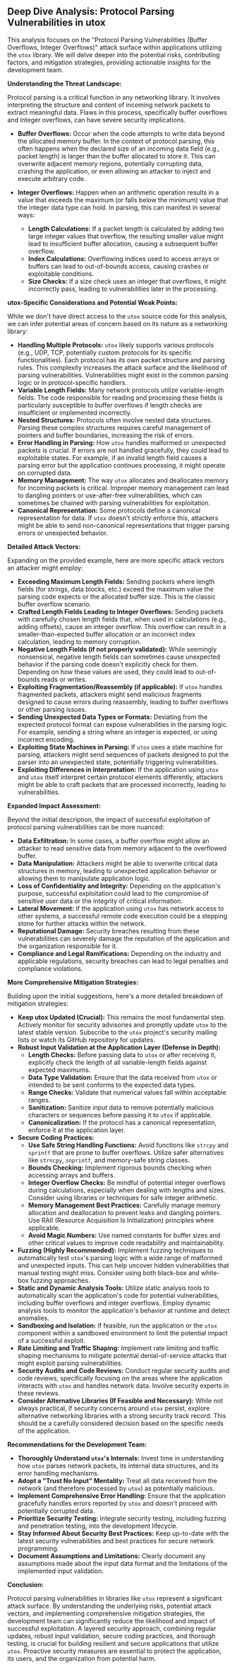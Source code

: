 ## Deep Dive Analysis: Protocol Parsing Vulnerabilities in utox

This analysis focuses on the "Protocol Parsing Vulnerabilities (Buffer Overflows, Integer Overflows)" attack surface within applications utilizing the `utox` library. We will delve deeper into the potential risks, contributing factors, and mitigation strategies, providing actionable insights for the development team.

**Understanding the Threat Landscape:**

Protocol parsing is a critical function in any networking library. It involves interpreting the structure and content of incoming network packets to extract meaningful data. Flaws in this process, specifically buffer overflows and integer overflows, can have severe security implications.

* **Buffer Overflows:** Occur when the code attempts to write data beyond the allocated memory buffer. In the context of protocol parsing, this often happens when the declared size of an incoming data field (e.g., packet length) is larger than the buffer allocated to store it. This can overwrite adjacent memory regions, potentially corrupting data, crashing the application, or even allowing an attacker to inject and execute arbitrary code.

* **Integer Overflows:** Happen when an arithmetic operation results in a value that exceeds the maximum (or falls below the minimum) value that the integer data type can hold. In parsing, this can manifest in several ways:
    * **Length Calculations:** If a packet length is calculated by adding two large integer values that overflow, the resulting smaller value might lead to insufficient buffer allocation, causing a subsequent buffer overflow.
    * **Index Calculations:** Overflowing indices used to access arrays or buffers can lead to out-of-bounds access, causing crashes or exploitable conditions.
    * **Size Checks:**  If a size check uses an integer that overflows, it might incorrectly pass, leading to vulnerabilities later in the processing.

**utox-Specific Considerations and Potential Weak Points:**

While we don't have direct access to the `utox` source code for this analysis, we can infer potential areas of concern based on its nature as a networking library:

* **Handling Multiple Protocols:** `utox` likely supports various protocols (e.g., UDP, TCP, potentially custom protocols for its specific functionalities). Each protocol has its own packet structure and parsing rules. This complexity increases the attack surface and the likelihood of parsing vulnerabilities. Vulnerabilities might exist in the common parsing logic or in protocol-specific handlers.
* **Variable Length Fields:** Many network protocols utilize variable-length fields. The code responsible for reading and processing these fields is particularly susceptible to buffer overflows if length checks are insufficient or implemented incorrectly.
* **Nested Structures:** Protocols often involve nested data structures. Parsing these complex structures requires careful management of pointers and buffer boundaries, increasing the risk of errors.
* **Error Handling in Parsing:** How `utox` handles malformed or unexpected packets is crucial. If errors are not handled gracefully, they could lead to exploitable states. For example, if an invalid length field causes a parsing error but the application continues processing, it might operate on corrupted data.
* **Memory Management:**  The way `utox` allocates and deallocates memory for incoming packets is critical. Improper memory management can lead to dangling pointers or use-after-free vulnerabilities, which can sometimes be chained with parsing vulnerabilities for exploitation.
* **Canonical Representation:**  Some protocols define a canonical representation for data. If `utox` doesn't strictly enforce this, attackers might be able to send non-canonical representations that trigger parsing errors or unexpected behavior.

**Detailed Attack Vectors:**

Expanding on the provided example, here are more specific attack vectors an attacker might employ:

* **Exceeding Maximum Length Fields:** Sending packets where length fields (for strings, data blocks, etc.) exceed the maximum value the parsing code expects or the allocated buffer size. This is the classic buffer overflow scenario.
* **Crafted Length Fields Leading to Integer Overflows:**  Sending packets with carefully chosen length fields that, when used in calculations (e.g., adding offsets), cause an integer overflow. This overflow can result in a smaller-than-expected buffer allocation or an incorrect index calculation, leading to memory corruption.
* **Negative Length Fields (if not properly validated):** While seemingly nonsensical, negative length fields can sometimes cause unexpected behavior if the parsing code doesn't explicitly check for them. Depending on how these values are used, they could lead to out-of-bounds reads or writes.
* **Exploiting Fragmentation/Reassembly (if applicable):** If `utox` handles fragmented packets, attackers might send malicious fragments designed to cause errors during reassembly, leading to buffer overflows or other parsing issues.
* **Sending Unexpected Data Types or Formats:**  Deviating from the expected protocol format can expose vulnerabilities in the parsing logic. For example, sending a string where an integer is expected, or using incorrect encoding.
* **Exploiting State Machines in Parsing:** If `utox` uses a state machine for parsing, attackers might send sequences of packets designed to put the parser into an unexpected state, potentially triggering vulnerabilities.
* **Exploiting Differences in Interpretation:** If the application using `utox` and `utox` itself interpret certain protocol elements differently, attackers might be able to craft packets that are processed incorrectly, leading to vulnerabilities.

**Expanded Impact Assessment:**

Beyond the initial description, the impact of successful exploitation of protocol parsing vulnerabilities can be more nuanced:

* **Data Exfiltration:** In some cases, a buffer overflow might allow an attacker to read sensitive data from memory adjacent to the overflowed buffer.
* **Data Manipulation:**  Attackers might be able to overwrite critical data structures in memory, leading to unexpected application behavior or allowing them to manipulate application logic.
* **Loss of Confidentiality and Integrity:** Depending on the application's purpose, successful exploitation could lead to the compromise of sensitive user data or the integrity of critical information.
* **Lateral Movement:** If the application using `utox` has network access to other systems, a successful remote code execution could be a stepping stone for further attacks within the network.
* **Reputational Damage:** Security breaches resulting from these vulnerabilities can severely damage the reputation of the application and the organization responsible for it.
* **Compliance and Legal Ramifications:** Depending on the industry and applicable regulations, security breaches can lead to legal penalties and compliance violations.

**More Comprehensive Mitigation Strategies:**

Building upon the initial suggestions, here's a more detailed breakdown of mitigation strategies:

* **Keep utox Updated (Crucial):**  This remains the most fundamental step. Actively monitor for security advisories and promptly update `utox` to the latest stable version. Subscribe to the `utox` project's security mailing lists or watch its GitHub repository for updates.
* **Robust Input Validation at the Application Layer (Defense in Depth):**
    * **Length Checks:** Before passing data to `utox` or after receiving it, explicitly check the length of all variable-length fields against expected maximums.
    * **Data Type Validation:** Ensure that the data received from `utox` or intended to be sent conforms to the expected data types.
    * **Range Checks:** Validate that numerical values fall within acceptable ranges.
    * **Sanitization:**  Sanitize input data to remove potentially malicious characters or sequences before passing it to `utox` if applicable.
    * **Canonicalization:** If the protocol has a canonical representation, enforce it at the application layer.
* **Secure Coding Practices:**
    * **Use Safe String Handling Functions:** Avoid functions like `strcpy` and `sprintf` that are prone to buffer overflows. Utilize safer alternatives like `strncpy`, `snprintf`, and memory-safe string classes.
    * **Bounds Checking:**  Implement rigorous bounds checking when accessing arrays and buffers.
    * **Integer Overflow Checks:** Be mindful of potential integer overflows during calculations, especially when dealing with lengths and sizes. Consider using libraries or techniques for safe integer arithmetic.
    * **Memory Management Best Practices:**  Carefully manage memory allocation and deallocation to prevent leaks and dangling pointers. Use RAII (Resource Acquisition Is Initialization) principles where applicable.
    * **Avoid Magic Numbers:** Use named constants for buffer sizes and other critical values to improve code readability and maintainability.
* **Fuzzing (Highly Recommended):** Implement fuzzing techniques to automatically test `utox`'s parsing logic with a wide range of malformed and unexpected inputs. This can help uncover hidden vulnerabilities that manual testing might miss. Consider using both black-box and white-box fuzzing approaches.
* **Static and Dynamic Analysis Tools:** Utilize static analysis tools to automatically scan the application's code for potential vulnerabilities, including buffer overflows and integer overflows. Employ dynamic analysis tools to monitor the application's behavior at runtime and detect anomalies.
* **Sandboxing and Isolation:** If feasible, run the application or the `utox` component within a sandboxed environment to limit the potential impact of a successful exploit.
* **Rate Limiting and Traffic Shaping:** Implement rate limiting and traffic shaping mechanisms to mitigate potential denial-of-service attacks that might exploit parsing vulnerabilities.
* **Security Audits and Code Reviews:** Conduct regular security audits and code reviews, specifically focusing on the areas where the application interacts with `utox` and handles network data. Involve security experts in these reviews.
* **Consider Alternative Libraries (If Feasible and Necessary):** While not always practical, if security concerns around `utox` persist, explore alternative networking libraries with a strong security track record. This should be a carefully considered decision based on the specific needs of the application.

**Recommendations for the Development Team:**

* **Thoroughly Understand `utox`'s Internals:** Invest time in understanding how `utox` parses network packets, its internal data structures, and its error handling mechanisms.
* **Adopt a "Trust No Input" Mentality:**  Treat all data received from the network (and therefore processed by `utox`) as potentially malicious.
* **Implement Comprehensive Error Handling:** Ensure that the application gracefully handles errors reported by `utox` and doesn't proceed with potentially corrupted data.
* **Prioritize Security Testing:** Integrate security testing, including fuzzing and penetration testing, into the development lifecycle.
* **Stay Informed About Security Best Practices:** Keep up-to-date with the latest security vulnerabilities and best practices for secure network programming.
* **Document Assumptions and Limitations:** Clearly document any assumptions made about the input data format and the limitations of the implemented input validation.

**Conclusion:**

Protocol parsing vulnerabilities in libraries like `utox` represent a significant attack surface. By understanding the underlying risks, potential attack vectors, and implementing comprehensive mitigation strategies, the development team can significantly reduce the likelihood and impact of successful exploitation. A layered security approach, combining regular updates, robust input validation, secure coding practices, and thorough testing, is crucial for building resilient and secure applications that utilize `utox`. Proactive security measures are essential to protect the application, its users, and the organization from potential harm.
